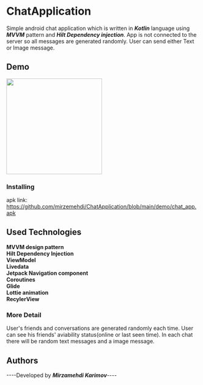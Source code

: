 # ChatApplication
Simple android chat application which is written in ***Kotlin*** language using ***MVVM*** pattern and ***Hilt Dependency injection***. 
App is not connected to the server so all messages are generated randomly. User can send either Text or Image message.

 


 ## Demo  

<img src="https://github.com/mirzemehdi/ChatApplication/blob/main/demo/demo.gif" width="250">



### Installing
apk link:  https://github.com/mirzemehdi/ChatApplication/blob/main/demo/chat_app.apk  


## Used Technologies  
**MVVM design pattern**     
**Hilt Dependency Injection**        
**ViewModel**        
**Livedata**        
**Jetpack Navigation component**        
**Coroutines**     
**Glide**     
**Lottie animation**    
**RecylerView**     

### More Detail  

User's friends and conversations are generated randomly each time. User can see 
his friends' aviability status(online or last seen time). In each chat there will be random 
text messages and a image message.

## Authors

----Developed by ***Mirzamehdi Karimov***----





